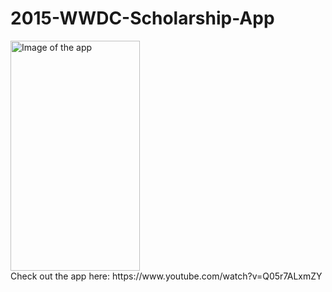 # 2015-WWDC-Scholarship-App
<img src="http://i.imgur.com/6Hqrq9j.png" alt="Image of the app" width="207" height="368" align="middle">
<br>
Check out the app here: https://www.youtube.com/watch?v=Q05r7ALxmZY
